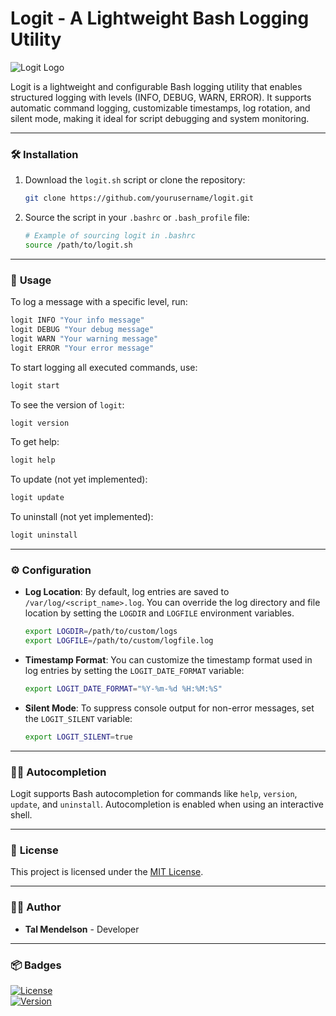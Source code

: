 # Logit - A Lightweight Bash Logging Utility

<img src="https://img.shields.io/badge/Logit-Bash%20Logging%20Utility-blue" alt="Logit Logo" />

Logit is a lightweight and configurable Bash logging utility that enables structured logging with levels (INFO, DEBUG, WARN, ERROR). It supports automatic command logging, customizable timestamps, log rotation, and silent mode, making it ideal for script debugging and system monitoring.

---

### 🛠️ **Installation**

1. Download the `logit.sh` script or clone the repository:

    ```bash
    git clone https://github.com/yourusername/logit.git
    ```

2. Source the script in your `.bashrc` or `.bash_profile` file:

    ```bash
    # Example of sourcing logit in .bashrc
    source /path/to/logit.sh
    ```

---

### 🚀 **Usage**

To log a message with a specific level, run:

```bash
logit INFO "Your info message"
logit DEBUG "Your debug message"
logit WARN "Your warning message"
logit ERROR "Your error message"
```

To start logging all executed commands, use:

```bash
logit start
```

To see the version of `logit`:

```bash
logit version
```

To get help:

```bash
logit help
```

To update (not yet implemented):

```bash
logit update
```

To uninstall (not yet implemented):

```bash
logit uninstall
```

---

### ⚙️ **Configuration**

- **Log Location**: By default, log entries are saved to `/var/log/<script_name>.log`. You can override the log directory and file location by setting the `LOGDIR` and `LOGFILE` environment variables.

    ```bash
    export LOGDIR=/path/to/custom/logs
    export LOGFILE=/path/to/custom/logfile.log
    ```

- **Timestamp Format**: You can customize the timestamp format used in log entries by setting the `LOGIT_DATE_FORMAT` variable:

    ```bash
    export LOGIT_DATE_FORMAT="%Y-%m-%d %H:%M:%S"
    ```

- **Silent Mode**: To suppress console output for non-error messages, set the `LOGIT_SILENT` variable:

    ```bash
    export LOGIT_SILENT=true
    ```

---

### 🧑‍💻 **Autocompletion**

Logit supports Bash autocompletion for commands like `help`, `version`, `update`, and `uninstall`. Autocompletion is enabled when using an interactive shell.

---

### 📜 **License**

This project is licensed under the [MIT License](https://opensource.org/licenses/MIT).

---

### 👨‍💻 **Author**

- **Tal Mendelson** - Developer

---

### 📦 **Badges**

[![License](https://img.shields.io/badge/License-MIT-blue.svg)](https://opensource.org/licenses/MIT)  
[![Version](https://img.shields.io/badge/Version-0.0.2-blue.svg)](https://github.com/yourusername/logit)

